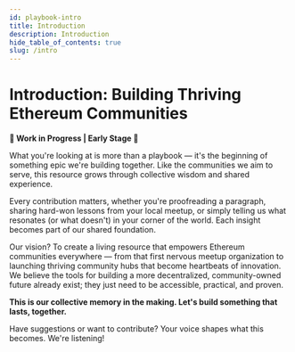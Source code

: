 ```yaml
---
id: playbook-intro
title: Introduction
description: Introduction
hide_table_of_contents: true
slug: /intro
---
```


# Introduction: Building Thriving Ethereum Communities

**🚧 Work in Progress | Early Stage 🚧**

What you're looking at is more than a playbook — it's the beginning of something epic we're building together. Like the communities we aim to serve, this resource grows through collective wisdom and shared experience.

Every contribution matters, whether you're proofreading a paragraph, sharing hard-won lessons from your local meetup, or simply telling us what resonates (or what doesn't) in your corner of the world. Each insight becomes part of our shared foundation.

Our vision? To create a living resource that empowers Ethereum communities everywhere — from that first nervous meetup organization to launching thriving community hubs that become heartbeats of innovation. We believe the tools for building a more decentralized, community-owned future already exist; they just need to be accessible, practical, and proven.

**This is our collective memory in the making. Let's build something that lasts, together.**

Have suggestions or want to contribute?  Your voice shapes what this becomes. We're listening\!
